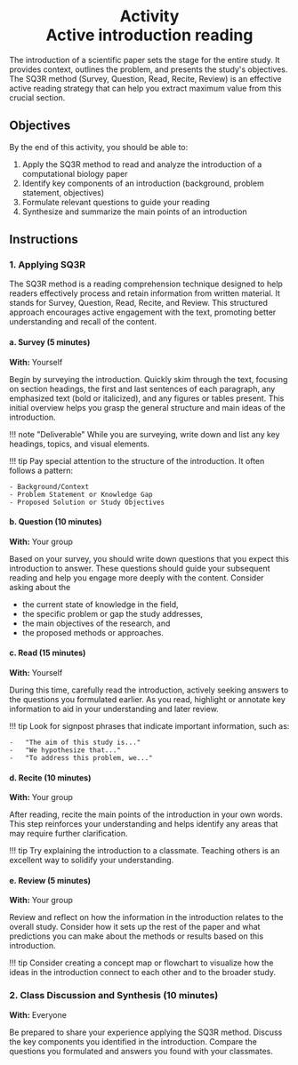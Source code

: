 <h1 align="center">
<b>Activity</b><br>
Active introduction reading
</h1>

The introduction of a scientific paper sets the stage for the entire study.
It provides context, outlines the problem, and presents the study's objectives.
The SQ3R method (Survey, Question, Read, Recite, Review) is an effective active reading strategy that can help you extract maximum value from this crucial section.

## Objectives

By the end of this activity, you should be able to:

1.  Apply the SQ3R method to read and analyze the introduction of a computational biology paper
2.  Identify key components of an introduction (background, problem statement, objectives)
3.  Formulate relevant questions to guide your reading
4.  Synthesize and summarize the main points of an introduction

## Instructions

### 1. Applying SQ3R

The SQ3R method is a reading comprehension technique designed to help readers effectively process and retain information from written material.
It stands for Survey, Question, Read, Recite, and Review.
This structured approach encourages active engagement with the text, promoting better understanding and recall of the content.

#### a. Survey (5 minutes)

**With:** Yourself

Begin by surveying the introduction.
Quickly skim through the text, focusing on section headings, the first and last sentences of each paragraph, any emphasized text (bold or italicized), and any figures or tables present.
This initial overview helps you grasp the general structure and main ideas of the introduction.

!!! note "Deliverable"
    While you are surveying, write down and list any key headings, topics, and visual elements.

!!! tip
    Pay special attention to the structure of the introduction.
    It often follows a pattern:

    - Background/Context
    - Problem Statement or Knowledge Gap
    - Proposed Solution or Study Objectives

#### b. Question (10 minutes)

**With:** Your group

Based on your survey, you should write down questions that you expect this introduction to answer.
These questions should guide your subsequent reading and help you engage more deeply with the content.
Consider asking about the

-   the current state of knowledge in the field,
-   the specific problem or gap the study addresses,
-   the main objectives of the research, and
-   the proposed methods or approaches.

#### c. Read (15 minutes)

**With:** Yourself

During this time, carefully read the introduction, actively seeking answers to the questions you formulated earlier.
As you read, highlight or annotate key information to aid in your understanding and later review.

!!! tip
    Look for signpost phrases that indicate important information, such as:

    -   "The aim of this study is..."
    -   "We hypothesize that..."
    -   "To address this problem, we..."

#### d. Recite (10 minutes)

**With:** Your group

After reading, recite the main points of the introduction in your own words.
This step reinforces your understanding and helps identify any areas that may require further clarification.

!!! tip
    Try explaining the introduction to a classmate. Teaching others is an excellent way to solidify your understanding.

#### e. Review (5 minutes)

**With:** Your group

Review and reflect on how the information in the introduction relates to the overall study.
Consider how it sets up the rest of the paper and what predictions you can make about the methods or results based on this introduction.

!!! tip
    Consider creating a concept map or flowchart to visualize how the ideas in the introduction connect to each other and to the broader study.

### 2. Class Discussion and Synthesis (10 minutes)

**With:** Everyone

Be prepared to share your experience applying the SQ3R method.
Discuss the key components you identified in the introduction.
Compare the questions you formulated and answers you found with your classmates.
